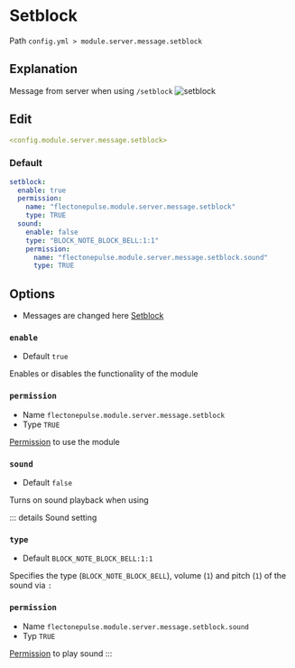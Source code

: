 # Setblock
Path `config.yml > module.server.message.setblock`

## Explanation
Message from server when using `/setblock`
![setblock](/setblock.png)

## Edit
```yaml
<config.module.server.message.setblock>
```

### Default
```yaml
setblock:
  enable: true
  permission:
    name: "flectonepulse.module.server.message.setblock"
    type: TRUE
  sound:
    enable: false
    type: "BLOCK_NOTE_BLOCK_BELL:1:1"
    permission:
      name: "flectonepulse.module.server.message.setblock.sound"
      type: TRUE
```

## Options

- Messages are changed here [Setblock](/en/messages/en_us/module/server/message/setblock/)

### `enable`
- Default `true`

Enables or disables the functionality of the module

### `permission`
- Name `flectonepulse.module.server.message.setblock`
- Type `TRUE`

[Permission](/en/config/module/#explanation) to use the module

### `sound`
- Default `false`

Turns on sound playback when using

::: details Sound setting
### `type`
- Default `BLOCK_NOTE_BLOCK_BELL:1:1`

Specifies the type (`BLOCK_NOTE_BLOCK_BELL`), volume (`1`) and pitch (`1`) of the sound via `:`

### `permission`
- Name `flectonepulse.module.server.message.setblock.sound`
- Typ `TRUE`

[Permission](/en/config/module/#explanation) to play sound
:::

